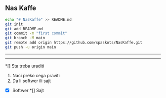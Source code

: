 ## Nas Kaffe 
```bash
echo "# NasKaffe" >> README.md
git init
git add README.md
git commit -m "first commit"
git branch -M main
git remote add origin https://github.com/spaskots/NasKaffe.git
git push -u origin main
```
---
___

*[] Sta treba uraditi
1. Naci preko cega praviti
1. Da li softwer ili sajt
*[x] Softwer 
*[] Sajt

